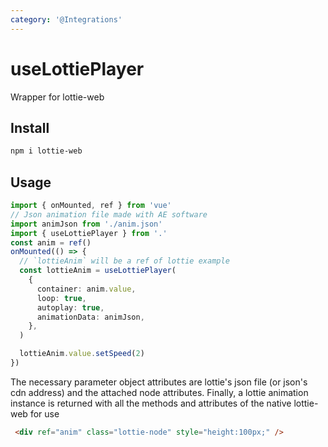 ```yaml
---
category: '@Integrations'
---
```


# useLottiePlayer

Wrapper for lottie-web
## Install 

```bash
npm i lottie-web
```

## Usage



```ts
import { onMounted, ref } from 'vue'
// Json animation file made with AE software
import animJson from './anim.json'
import { useLottiePlayer } from '.'
const anim = ref()
onMounted(() => {
  // `lottieAnim` will be a ref of lottie example
  const lottieAnim = useLottiePlayer(
    {
      container: anim.value,
      loop: true,
      autoplay: true,
      animationData: animJson,
    },
  )

  lottieAnim.value.setSpeed(2)
})
```
The necessary parameter object attributes are lottie's json file (or json's cdn address) and the attached node attributes. Finally, a lottie animation instance is returned with all the methods and attributes of the native lottie-web for use
```html
 <div ref="anim" class="lottie-node" style="height:100px;" />
```
